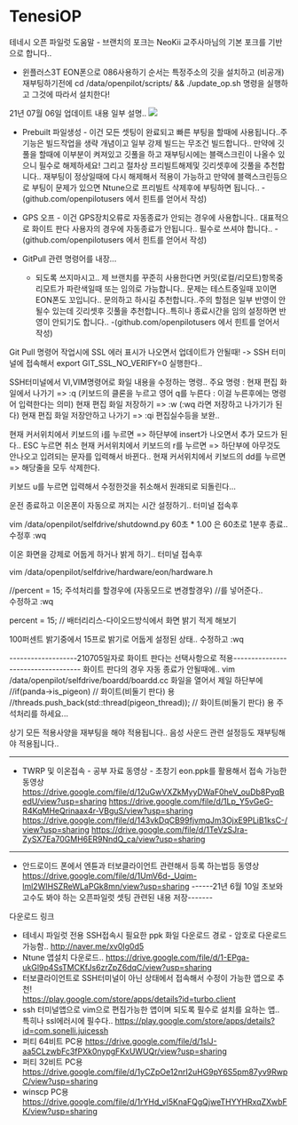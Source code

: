 # TenesiOP

테네시 오픈 파일럿 도움말 - 브랜치의 포크는 NeoKii 교주사마님의 기본 포크를 기반으로 합니다..

- 윈플러스3T EON폰으로 086사용하기 순서는 특정주소의 깃을 설치하고 (비공개) 재부팅하기전에
  cd /data/openpilot/scripts/ && ./update_op.sh 명령을 실행하고 그것에 따라서 설치한다!

21년 07월 06일 업데이트 내용 일부 설명..
[![](http://drive.google.com/uc?export=view&id=1hL0i6yiO2y5guzUY43wJ7vcj3V_1NFIk)](#)
- Prebuilt 파일생성 - 이건 모든 셋팅이 완료되고 빠른 부팅을 할때에 사용됩니다..주 기능은 빌드작업을 생략 개념이고 일부 강제 빌드는 무조건 빌드합니다..
  만약에 깃풀을 할때에 이부분이 켜져있고 깃풀을 하고 재부팅시에는 블랙스크린이 나올수 있으니 필수로 해제하세요!
  그리고 절차상 프리빌트해제및 깃리셋후에 깃풀을 추천합니다.. 재부팅이 정상일때에 다시 해제해서 적용이 가능하고
  만약에 블랙스크린등으로 부팅이 문제가 있으면 Ntune으로 프리빌트 삭제후에 부팅하면 됩니다..
  -(github.com/openpilotusers 에서 힌트를 얻어서 작성)
  
- GPS 오프  - 이건 GPS장치오류로 자동종료가 안되는 경우에 사용합니다.. 대표적으로 화이트 판다 사용자의 경우에 자동종료가 안됩니다..
   필수로 쓰셔야 합니다..
  -(github.com/openpilotusers 에서 힌트를 얻어서 작성)
  
- GitPull 관련 명령어를 내장...
  - 되도록 쓰지마시고.. 제 브랜치를 꾸준히 사용한다면 커밋(로컬/리모트)항목중 리모트가 파란색일때 또는 임의로 가능합니다..
    문제는 테스트중일때 꼬이면 EON폰도 꼬입니다.. 문의하고 하시길 추천합니다..주의 할점은 일부 반영이 안될수 있는데
    깃리셋후 깃풀을 추천합니다..특히나 종료시간을 임의 설정하면 반영이 안되기도 합니다..
  -(github.com/openpilotusers 에서 힌트를 얻어서 작성)
   
Git Pull 명령어 작업시에 SSL 에러 표시가 나오면서 업데이트가 안될때! 
  -> SSH 터미널에 접속해서 export GIT_SSL_NO_VERIFY=0 실행한다..

SSH터미널에서 VI,VIM명령어로 화일 내용을 수정하는 명령.. 
주요 명령 : 
  현재 편집 화일에서 나가기 => :q (키보드의 클론을 누르고 영어 q를 누른다 : 이걸 누른후에는 명령어 입력한다는 의미) 
  현재 편집 화일 저장하기 => :w (:wq 라면 저장하고 나가기가 된다)
  현재 편집 화일 저장안하고 나가기 => :qi 편집실수등을 보완..

  현재 커서위치에서 키보드의 i를 누르면 => 하단부에 insert가 나오면서 추가 모드가 된다.. ESC 누르면 취소 
  현재 커서위치에서 키보드의 r를 누르면 => 하단부에 아무것도 안나오고 입려되는 문자를 입력해서 바뀐다.. 
  현재 커서위치에서 키보드의 dd를 누르면 => 해당줄을 모두 삭제한다.

키보드 u를 누르면 입력해서 수정한것을 취소해서 원래되로 되돌린다...

운전 종료하고 이온폰이 자동으로 꺼지는 시간 설정하기.. 
  터미널 접속후
  
  vim /data/openpilot/selfdrive/shutdownd.py
  60초 * 1.00 은 60초로 1분후 종료.. 수정후 :wq

이온 화면을 강제로 어둡게 하거나 밝게 하기.. 
  터미널 접속후
  
  vim /data/openpilot/selfdrive/hardware/eon/hardware.h 
  
  //percent = 15;
  주석처리를 할경우에 (자동모드로 변경할경우) //를 넣어준다..  
  수정하고 :wq 
  
  percent = 15; // 배터리리스-다이오드방식에서 화면 밝기 적게 해보기

100퍼센트 밝기중에서 15프로 밝기로 어둡게 설정된 상태.. 수정하고 :wq

-------------------210705일자로 화이트 판다는 선택사항으로 적용-----------------------------------
화이트 판다의 경우 자동 종료가 안될때에..
vim /data/openpilot/selfdrive/boardd/boardd.cc 
화일을 열어서 제일 하단부에
	  //if(panda->is_pigeon)  // 화이트(비둘기 판다) 용
	      //threads.push_back(std::thread(pigeon_thread));  // 화이트(비둘기 판다) 용
주석처리를 하세요... 

상기 모든 적용사양을 재부팅을 해야 적용됩니다.. 음성 사운드 관련 설정등도 재부팅해야 적용됩니다..

--------------------------------------------------------------------------------------------
- TWRP 및 이온접속 - 공부 자료 동영상 - 초창기 eon.ppk를 활용해서 접속 가능한 동영상 
   https://drive.google.com/file/d/12uGwVXZkMyyDWaF0heV_ouDb8PyqBedU/view?usp=sharing
   https://drive.google.com/file/d/1Lp_Y5vGeG-R4KqMHeQrinaax4r-VBguS/view?usp=sharing
   https://drive.google.com/file/d/143vkDqCB99fjvmqJm3OjxE9PLiB1ksC-/view?usp=sharing
   https://drive.google.com/file/d/1TeVzSJra-ZySX7Ea70GMH6ER9NndQ_ca/view?usp=sharing
-------------------------------------------------------------------------------------------- 
- 안드로이드 폰에서 엔튠과 터보클라이언트 관련해서 등록 하는법등 동영상
https://drive.google.com/file/d/1UmV6d-_Uqim-lml2WIHSZReWLaPGk8mn/view?usp=sharing
------21년 6월 10일 초보와 고수도 봐야 하는 오픈파일럿 셋팅 관련된 내용 저장-------

다운로드 링크 
- 테네시 파일럿 전용 SSH접속시 필요한 ppk 화일 다운로드 경로 - 암호로 다운로드 가능함..
http://naver.me/xv0Ig0d5 
- Ntune 앱설치 다운로드.. 
https://drive.google.com/file/d/1-EPga-ukGl9p4SsTMCKfJs6zrZpZ6dqC/view?usp=sharing 
- 터보클라이언트로 SSH터미널이 아닌 상태에서 접속해서 수정이 가능한 앱으로 추천!  
https://play.google.com/store/apps/details?id=turbo.client 
- ssh 터미널앱으로 vim으로 편집가능한 앱이며 되도록 필수로 설치를 요하는 앱.. 특히나 ssl에러시에 필수다..
https://play.google.com/store/apps/details?id=com.sonelli.juicessh 
- 퍼티 64비트 PC용
https://drive.google.com/file/d/1slJ-aa5CLzwbFc3fPXk0nypgFKxUWUQr/view?usp=sharing
- 퍼티 32비트 PC용
https://drive.google.com/file/d/1yCZpOe12nrI2uHG9pY6S5pm87yv9RwpC/view?usp=sharing
- winscp PC용
https://drive.google.com/file/d/1rYHd_vI5KnaFQgQjweTHYYHRxqZXwbFK/view?usp=sharing
